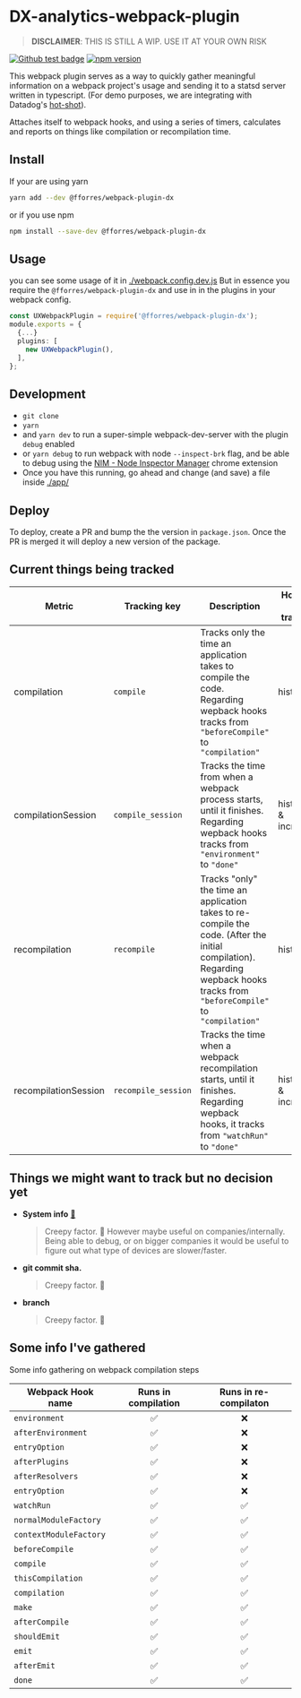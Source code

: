 
# DX-analytics-webpack-plugin

> **DISCLAIMER**: THIS IS STILL A WIP. USE IT AT YOUR OWN RISK

[![Github test badge](https://github.com/fforres/webpack-plugin-dx-metrics/workflows/test/badge.svg)](https://github.com/fforres/webpack-plugin-dx-metrics/actions?query=workflow%3Atest) [![npm version](https://badge.fury.io/js/%40fforres%2Fwebpack-plugin-dx.svg)](https://www.npmjs.com/package/@fforres/webpack-plugin-dx)

This webpack plugin serves as a way to quickly gather meaningful information on a webpack project's usage and sending it to a statsd server written in typescript.
(For demo purposes, we are integrating with Datadog's [hot-shot](https://github.com/brightcove/hot-shots)).

Attaches itself to webpack hooks, and using a series of timers, calculates and reports on things like compilation or recompilation time.

## Install

If your are using yarn

```bash
yarn add --dev @fforres/webpack-plugin-dx
```

or if you use npm

```bash
npm install --save-dev @fforres/webpack-plugin-dx
```

## Usage

you can see some usage of it in [./webpack.config.dev.js](./webpack.config.dev.js)
But in essence you require the `@fforres/webpack-plugin-dx` and use in in the plugins in your webpack config.

```TYPESCRIPT
const UXWebpackPlugin = require('@fforres/webpack-plugin-dx');
module.exports = {
  {...}
  plugins: [
    new UXWebpackPlugin(),
  ],
};
```

## Development

- `git clone`
- `yarn`
- and `yarn dev` to run a super-simple webpack-dev-server with the plugin `debug` enabled
- or `yarn debug` to run webpack with node `--inspect-brk` flag, and be able to debug using the [NIM - Node Inspector Manager](https://chrome.google.com/webstore/detail/nodejs-v8-inspector-manag/gnhhdgbaldcilmgcpfddgdbkhjohddkj?hl=en) chrome extension
- Once you have this running, go ahead and change (and save) a file inside [./app/](./app)

## Deploy

To deploy, create a PR and bump the the version in `package.json`. Once the PR is merged it will deploy a new version of the package.

## Current things being tracked

| Metric               | Tracking key        | Description                                                                                                                                                                   |  How are we tracking  |
|----------------------|---------------------|-------------------------------------------------------------------------------------------------------------------------------------------------------------------------------|-----------------------|
| compilation          | `compile`           | Tracks only the time an application takes to compile the code. Regarding wepback hooks tracks from `"beforeCompile"` to `"compilation"`                                       | histogram             |
| compilationSession   | `compile_session`   | Tracks the time from when a webpack process starts, until it finishes. Regarding wepback hooks tracks from `"environment"` to `"done"`                                        | histogram & increment |
| recompilation        | `recompile`         | Tracks "only" the time an application takes to re-compile the code. (After the initial compilation). Regarding wepback hooks tracks from `"beforeCompile"` to `"compilation"` | histogram             |
| recompilationSession | `recompile_session` | Tracks the time when a webpack recompilation starts, until it finishes. Regarding wepback hooks, it tracks from `"watchRun"` to `"done"`                                      | histogram & increment |

## Things we might want to track but no decision yet

- **System info** [🔗](https://github.com/sebhildebrandt/systeminformation)
  > Creepy factor. 😬 However maybe useful on companies/internally. Being able to debug, or on bigger companies it would be useful to figure out what type of devices are slower/faster.
- **git commit sha.**
  > Creepy factor. 🤔
- **branch**
  > Creepy factor. 🤔

## Some info I've gathered

Some info gathering on webpack compilation steps

| Webpack Hook name | Runs in compilation | Runs in re-compilaton  |
|---|:---:|:---:|
| `environment` | ✅ | ❌ |
| `afterEnvironment` | ✅ | ❌ |
| `entryOption` | ✅ | ❌ |
| `afterPlugins` | ✅ | ❌ |
| `afterResolvers` | ✅ | ❌ |
| `entryOption` | ✅ | ❌ |
| `watchRun` | ✅ | ✅ |
| `normalModuleFactory` | ✅ | ✅ |
| `contextModuleFactory` | ✅ | ✅ |
| `beforeCompile` | ✅ | ✅ |
| `compile` | ✅ | ✅ |
| `thisCompilation` | ✅ | ✅ |
| `compilation` | ✅ | ✅ |
| `make` | ✅ | ✅ |
| `afterCompile` | ✅ | ✅ |
| `shouldEmit` | ✅ | ✅ |
| `emit` | ✅ | ✅ |
| `afterEmit` | ✅ | ✅ |
| `done` | ✅ | ✅ |
